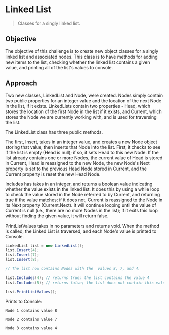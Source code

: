 # Linked List
> Classes for a singly linked list.

## Objective
The objective of this challenge is to create new object classes for a singly linked list and associated nodes.
This class is to have methods for adding new items to the list, checking whether the linked list contains a given value,
and printing all of the list's values to console. 

## Approach
Two new classes, LinkedList and Node, were created. Nodes simply contain two public properties for an integer value and
the location of the next Node in the list, if it exists. LinkedLists contain two properties - Head, which stores the location of
the first Node in the list if it exists, and Current, which stores the Node we are currently working with, and is used for 
traversing the list. 

The LinkedList class has three public methods. 

The first, Insert, takes in an integer value, and creates a new Node object storing that value, then inserts
that Node into the list. First, it checks to see if the list is empty (Head is null); if so, it sets Head to this new Node. If the list
already contains one or more Nodes, the current value of Head is stored in Current, Head is reassigned to the new Node, the new Node's 
Next property is set to the previous Head Node stored in Current, and the Current property is reset the new Head Node. 

Includes has takes in an integer, and returns a boolean value indicating whether the value exists in the linked list.
It does this by using a while loop to check the value stored in the Node referred to by Current, and returning true if the value matches;
if it does not, Current is reassigned to the Node in its Next property (Current.Next). It will continue looping until the value of Current is 
null (i.e., there are no more Nodes in the list); if it exits this loop without finding the given value, it will return false.

PrintListValues takes in no parameters and returns void. When the method is called, the Linked List is traversed, and each Node's value is
printed to Console.



```C#
LinkedList list = new LinkedList();
list.Insert(4);
list.Insert(7);
list.Insert(8);

// The list now contains Nodes with the  values 8, 7, and 4. 

list.Includes(4); // returns true; the list contains the value 4
list.Includes(5); // returns false; the list does not contain this value

list.PrintListValues();
```
Prints to Console:

```
Node 1 contains value 8

Node 2 contains value 7

Node 3 contains value 4
```

